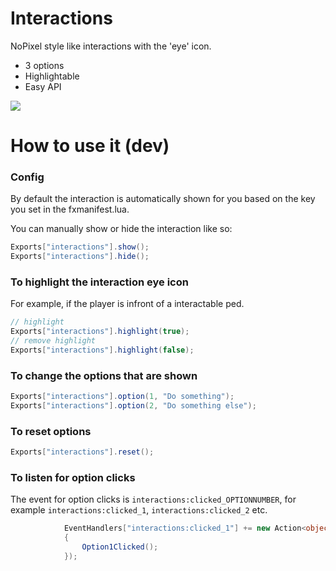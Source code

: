 # Interactions
NoPixel style like interactions with the 'eye' icon.

- 3 options
- Highlightable
- Easy API

<img src="https://i.imgur.com/VboENgQ.png">

# How to use it (dev)

### Config
By default the interaction is automatically shown for you based on the key you set in the fxmanifest.lua.

You can manually show or hide the interaction like so:
```csharp
Exports["interactions"].show();
Exports["interactions"].hide();
```
                

### To highlight the interaction eye icon
For example, if the player is infront of a interactable ped.

```csharp
// highlight
Exports["interactions"].highlight(true);
// remove highlight
Exports["interactions"].highlight(false);
```

### To change the options that are shown
```csharp
Exports["interactions"].option(1, "Do something");
Exports["interactions"].option(2, "Do something else");
```

### To reset options
```csharp
Exports["interactions"].reset();
```

### To listen for option clicks

The event for option clicks is `interactions:clicked_OPTIONNUMBER`, for example `interactions:clicked_1`, `interactions:clicked_2` etc.

```csharp
            EventHandlers["interactions:clicked_1"] += new Action<object>(obj =>
            {
                Option1Clicked();
            }); 
```
